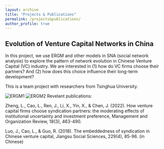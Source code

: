 ```yaml
---
layout: archive
title: "Projects & Publications"
permalink: /projects&publications/
author_profile: true
---
```




Evolution of Venture Capital Networks in China
------
In this project, we use ERGM and other models in SNA (social network analysis) to explore the pattern of network evolution in Chinese Venture Capital (VC) industry. We are interested in (1) how do VC firms choose their partners? And (2) how does this choice influence their long-term development?

This is a team project with researchers from Tsinghua University.

![ERGM1](D:\website\storage\ERGM1.png)
![ERGM2](D:\website\storage\ERGM2.png)
Revelant publications:

Zheng, L., Cao, L., Ren, J., Li, X., Yin, X., & Chen, J. (2022). How venture capital firms choose syndication partners: the moderating effects of institutional uncertainty and investment preference, Management and Organization Review, 18(3), 463-490. 

Luo, J., Cao, L., & Guo, R. (2018). The embeddedness of syndication in Chinese venture capital, Jiangsu Social Sciences, 229(4), 85-96. (in Chinese)